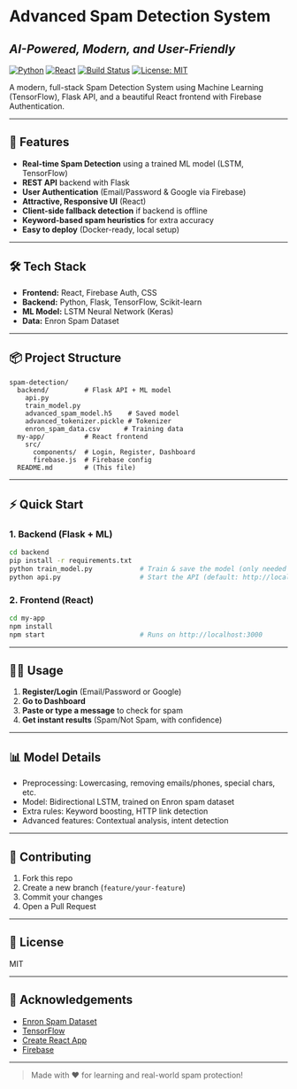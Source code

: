 # Advanced Spam Detection System
## _AI-Powered, Modern, and User-Friendly_

[![Python](https://img.shields.io/badge/Python-3.8%2B-blue?logo=python)](https://www.python.org/)
[![React](https://img.shields.io/badge/React-18-blue?logo=react)](https://react.dev/)
[![Build Status](https://img.shields.io/badge/build-passing-brightgreen)]()
[![License: MIT](https://img.shields.io/badge/License-MIT-yellow.svg)](LICENSE)

A modern, full-stack Spam Detection System using Machine Learning (TensorFlow), Flask API, and a beautiful React frontend with Firebase Authentication.

---

## 🚀 Features
- **Real-time Spam Detection** using a trained ML model (LSTM, TensorFlow)
- **REST API** backend with Flask
- **User Authentication** (Email/Password & Google via Firebase)
- **Attractive, Responsive UI** (React)
- **Client-side fallback detection** if backend is offline
- **Keyword-based spam heuristics** for extra accuracy
- **Easy to deploy** (Docker-ready, local setup)

---

## 🛠️ Tech Stack
- **Frontend:** React, Firebase Auth, CSS
- **Backend:** Python, Flask, TensorFlow, Scikit-learn
- **ML Model:** LSTM Neural Network (Keras)
- **Data:** Enron Spam Dataset

---

## 📦 Project Structure
```
spam-detection/
  backend/         # Flask API + ML model
    api.py
    train_model.py
    advanced_spam_model.h5    # Saved model
    advanced_tokenizer.pickle # Tokenizer
    enron_spam_data.csv      # Training data
  my-app/          # React frontend
    src/
      components/  # Login, Register, Dashboard
      firebase.js  # Firebase config
  README.md        # (This file)
```

---

## ⚡ Quick Start

### 1. Backend (Flask + ML)
```bash
cd backend
pip install -r requirements.txt
python train_model.py            # Train & save the model (only needed once)
python api.py                    # Start the API (default: http://localhost:5000)
```

### 2. Frontend (React)
```bash
cd my-app
npm install
npm start                        # Runs on http://localhost:3000
```

---

## 🧑‍💻 Usage
1. **Register/Login** (Email/Password or Google)
2. **Go to Dashboard**
3. **Paste or type a message** to check for spam
4. **Get instant results** (Spam/Not Spam, with confidence)

---

## 📊 Model Details
- Preprocessing: Lowercasing, removing emails/phones, special chars, etc.
- Model: Bidirectional LSTM, trained on Enron spam dataset
- Extra rules: Keyword boosting, HTTP link detection
- Advanced features: Contextual analysis, intent detection

---

## 🤝 Contributing
1. Fork this repo
2. Create a new branch (`feature/your-feature`)
3. Commit your changes
4. Open a Pull Request

---

## 📄 License
MIT

---

## 🙏 Acknowledgements
- [Enron Spam Dataset](https://www.kaggle.com/datasets/venky73/spam-mails-dataset)
- [TensorFlow](https://www.tensorflow.org/)
- [Create React App](https://create-react-app.dev/)
- [Firebase](https://firebase.google.com/)

---

> Made with ❤️ for learning and real-world spam protection!
